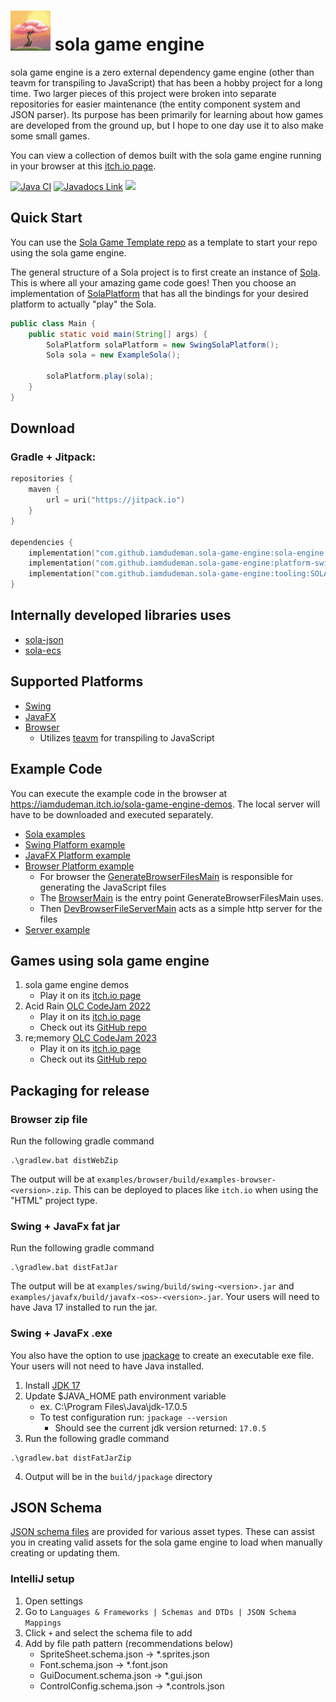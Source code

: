 # [<img src="/sola-logo.jpg" width="64"/>](/sola-logo.jpg) sola game engine

sola game engine is a zero external dependency game engine (other than teavm for transpiling to JavaScript) that has
been a hobby project for a long time. Two larger pieces of this project were broken into separate repositories for
easier maintenance (the entity component system and JSON parser). Its purpose has been primarily for learning about how
games are developed from the ground up, but I hope to one day use it to also make some small games.

You can view a collection of demos built with the sola game engine running in your browser at this
[itch.io page](https://iamdudeman.itch.io/sola-game-engine-demos).

[![Java CI](https://github.com/iamdudeman/sola-game-engine/actions/workflows/ci_build.yml/badge.svg)](https://github.com/iamdudeman/sola-game-engine/actions/workflows/ci_build.yml)
[![Javadocs Link](https://img.shields.io/badge/Javadocs-blue.svg)](https://iamdudeman.github.io/sola-game-engine/)
[![](https://jitpack.io/v/iamdudeman/sola-game-engine.svg)](https://jitpack.io/#iamdudeman/sola-game-engine)

## Quick Start

You can use the [Sola Game Template repo](https://github.com/iamdudeman/sola-game-template) as a template to start
your repo using the sola game engine.

The general structure of a Sola project is to first create an instance
of [Sola](sola-engine/src/main/java/technology/sola/engine/core/Sola.java). This is where all your amazing game code
goes! Then you choose an implementation
of [SolaPlatform](sola-engine/src/main/java/technology/sola/engine/core/SolaPlatform.java)
that has all the bindings for your desired platform to actually "play" the Sola.

```java
public class Main {
    public static void main(String[] args) {
        SolaPlatform solaPlatform = new SwingSolaPlatform();
        Sola sola = new ExampleSola();

        solaPlatform.play(sola);
    }
}
```

## Download

### Gradle + Jitpack:

```kotlin
repositories {
    maven {
        url = uri("https://jitpack.io")
    }
}

dependencies {
    implementation("com.github.iamdudeman.sola-game-engine:sola-engine:SOLA_ENGINE_VERSION")
    implementation("com.github.iamdudeman.sola-game-engine:platform-swing:SOLA_ENGINE_VERSION")
    implementation("com.github.iamdudeman.sola-game-engine:tooling:SOLA_ENGINE_VERSION")
}
```

## Internally developed libraries uses

* [sola-json](https://github.com/iamdudeman/sola-json)
* [sola-ecs](https://github.com/iamdudeman/sola-ecs)

## Supported Platforms

* [Swing](sola-engine/platform/swing)
* [JavaFX](sola-engine/platform/javafx)
* [Browser](sola-engine/platform/browser)
    * Utilizes [teavm](https://github.com/konsoletyper/teavm) for transpiling to JavaScript

## Example Code

You can execute the example code in the browser at https://iamdudeman.itch.io/sola-game-engine-demos. The local server
will have to be downloaded and executed separately.

* [Sola examples](examples/common)
* [Swing Platform example](examples/swing)
* [JavaFX Platform example](examples/javafx)
* [Browser Platform example](examples/browser)
    * For browser
      the [GenerateBrowserFilesMain](examples/browser/src/main/java/technology/sola/engine/examples/browser/GenerateBrowserFilesMain.java)
      is responsible for generating the JavaScript files
    * The [BrowserMain](examples/browser/src/main/java/technology/sola/engine/examples/browser/BrowserMain.java) is the
      entry point GenerateBrowserFilesMain uses.
    * Then
      [DevBrowserFileServerMain](examples/browser/src/main/java/technology/sola/engine/examples/browser/DevBrowserFileServerMain.java)
      acts as a simple http server for the files
* [Server example](examples/server)

## Games using sola game engine

1. sola game engine demos
    * Play it on its [itch.io page](https://iamdudeman.itch.io/sola-game-engine-demos)
2. Acid Rain [OLC CodeJam 2022](https://itch.io/jam/olc-codejam-2022/entries)
    * Play it on its [itch.io page](https://iamdudeman.itch.io/acid-rain)
    * Check out its [GitHub repo](https://github.com/iamdudeman/acid-rain)
3. re;memory [OLC CodeJam 2023](https://itch.io/jam/olc-codejam-2023/entries)
    * Play it on its [itch.io page](https://iamdudeman.itch.io/rememory)
    * Check out its [GitHub repo](https://github.com/iamdudeman/re-memory)

## Packaging for release

### Browser zip file

Run the following gradle command

```shell
.\gradlew.bat distWebZip
```

The output will be at `examples/browser/build/examples-browser-<version>.zip`.
This can be deployed to places like `itch.io` when using the "HTML" project type.

### Swing + JavaFx fat jar

Run the following gradle command

```shell
.\gradlew.bat distFatJar
```

The output will be at `examples/swing/build/swing-<version>.jar` and `examples/javafx/build/javafx-<os>-<version>.jar`.
Your users will need to have Java 17 installed to run the jar.

### Swing + JavaFx .exe

You also have the option to use [jpackage](
https://docs.oracle.com/en/java/javase/17/jpackage/packaging-overview.html) to create an executable exe file.
Your users will not need to have Java installed.

1. Install [JDK 17](https://www.oracle.com/java/technologies/javase/jdk17-archive-downloads.html)
2. Update $JAVA_HOME path environment variable
    * ex. C:\Program Files\Java\jdk-17.0.5
    * To test configuration run: `jpackage --version`
        * Should see the current jdk version returned: `17.0.5`
3. Run the following gradle command

```shell
.\gradlew.bat distFatJarZip
```

4. Output will be in the `build/jpackage` directory


## JSON Schema

[JSON schema files](json-schema) are provided for various asset types. These can assist you in creating valid assets for
the sola game engine to load when manually creating or updating them.

### IntelliJ setup

1. Open settings
2. Go to `Languages & Frameworks | Schemas and DTDs | JSON Schema Mappings`
3. Click `+` and select the schema file to add
4. Add by file path pattern (recommendations below)
    * SpriteSheet.schema.json -> *.sprites.json
    * Font.schema.json -> *.font.json
    * GuiDocument.schema.json -> *.gui.json
    * ControlConfig.schema.json -> *.controls.json
